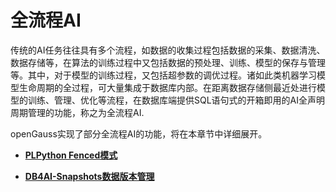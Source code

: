 # 全流程AI

传统的AI任务往往具有多个流程，如数据的收集过程包括数据的采集、数据清洗、数据存储等，在算法的训练过程中又包括数据的预处理、训练、模型的保存与管理等。其中，对于模型的训练过程，又包括超参数的调优过程。诸如此类机器学习模型生命周期的全过程，可大量集成于数据库内部。在距离数据存储侧最近处进行模型的训练、管理、优化等流程，在数据库端提供SQL语句式的开箱即用的AI全声明周期管理的功能，称之为全流程AI.

openGauss实现了部分全流程AI的功能，将在本章节中详细展开。

-   **[PLPython Fenced模式](plpython-fenced模式.md)**  

-   **[DB4AI-Snapshots数据版本管理](DB4AI-Snapshots数据版本管理.md)**  


